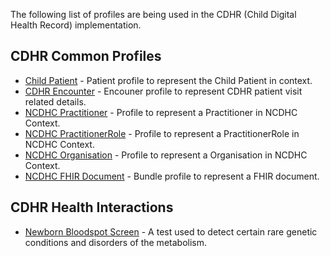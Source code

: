 <!-- profiles-cdhr.md {% comment %}

{% endcomment %} -->
The following list of profiles are being used in the CDHR (Child Digital Health Record) implementation. 

## CDHR Common Profiles
* [Child Patient](StructureDefinition-ncdhc-patient-child.html) - Patient profile to represent the Child Patient in context.
* [CDHR Encounter](StructureDefinition-ncdhc-encounter-cdhr.html) - Encouner profile to represent CDHR patient visit related details.
* [NCDHC Practitioner](StructureDefinition-ncdhc-practitioner.html) - Profile to represent a Practitioner in NCDHC Context.
* [NCDHC PractitionerRole](StructureDefinition-ncdhc-practitioner-role.html) - Profile to represent a PractitionerRole in NCDHC Context.
* [NCDHC Organisation](StructureDefinition-ncdhc-organisation.html) - Profile to represent a Organisation in NCDHC Context.
* [NCDHC FHIR Document](StructureDefinition-ncdhc-bundle-document.html) - Bundle profile to represent a FHIR document.


## CDHR Health Interactions
* [Newborn Bloodspot Screen](StructureDefinition-ncdhc-composition-document-nb-bloodspot-screen.html) - A test used to detect certain rare genetic conditions and disorders of the metabolism.

